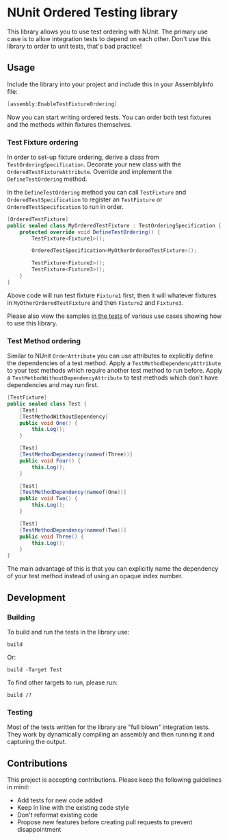 # NUnit Ordered Testing library

This library allows you to use test ordering with NUnit. The primary use case is to allow integration tests to depend on each other. Don't use this library to order to unit tests, that's bad practice!

## Usage

Include the library into your project and include this in your AssemblyInfo file:

``` C#
[assembly:EnableTestFixtureOrdering]
```

Now you can start writing ordered tests. You can order both test fixtures and the methods within fixtures themselves.

### Test Fixture ordering
In order to set-up fixture ordering, derive a class from `TestOrderingSpecification`. Decorate your new class with the `OrderedTestFixtureAttribute`. Override and implement the `DefineTestOrdering` method.

In the `DefineTestOrdering` method you can call `TestFixture` and `OrderedTestSpecification` to register an `TestFixture` or `OrderedTestSpecification` to run in order.

``` C#
[OrderedTestFixture]
public sealed class MyOrderedTestFixture : TestOrderingSpecification {
    protected override void DefineTestOrdering() {
        TestFixture<Fixture1>();

        OrderedTestSpecification<MyOtherOrderedTestFixture>();

        TestFixture<Fixture2>();
        TestFixture<Fixture3>();
    }
}
```

Above code will run test fixture `Fixture1` first, then it will whatever fixtures in `MyOtherOrderedTestFixture` and then `Fixture2` and `Fixture3`.

Please also view the samples [in the tests](src/NUnitTestOrdering.Tests/TestData) of various use cases showing how to use this library.

### Test Method ordering
Similar to NUnit `OrderAttribute` you can use attributes to explicitly define the dependencies of a test method. Apply a `TestMethodDependencyAttribute` to your test methods which require another test method to run before. Apply a `TestMethodWithoutDependencyAttribute` to test methods which don't have dependencies and may run first.

``` C#
[TestFixture]
public sealed class Test {
    [Test]
    [TestMethodWithoutDependency]
    public void One() {
        this.Log();
    }

    [Test]
    [TestMethodDependency(nameof(Three))]
    public void Four() {
        this.Log();
    }

    [Test]
    [TestMethodDependency(nameof(One))]
    public void Two() {
        this.Log();
    }

    [Test]
    [TestMethodDependency(nameof(Two))]
    public void Three() {
        this.Log();
    }
}
```

The main advantage of this is that you can explicitly name the dependency of your test method instead of using an opaque index number.

## Development
### Building
To build and run the tests in the library use:

```
build
```

Or:

```
build -Target Test
```

To find other targets to run, please run:

```
build /?
```

### Testing
Most of the tests written for the library are "full blown" integration tests. They work by dynamically compiling an assembly and then running it and capturing the output. 

## Contributions
This project is accepting contributions. Please keep the following guidelines in mind:

- Add tests for new code added
- Keep in line with the existing code style
- Don't reformat existing code
- Propose new features before creating pull requests to prevent disappointment